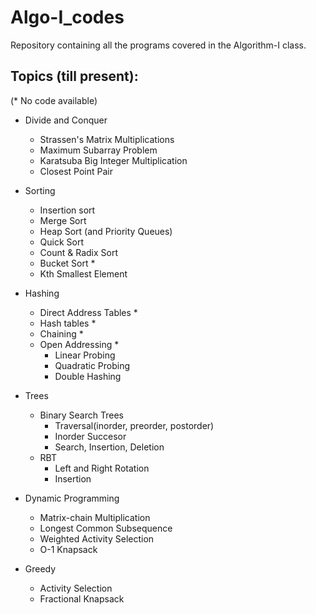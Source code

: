 # Algo-I_codes

Repository containing all the programs covered in the Algorithm-I class.

## Topics (till present):
(* No code available)

- Divide and Conquer
  - Strassen's Matrix Multiplications
  - Maximum Subarray Problem
  - Karatsuba Big Integer Multiplication
  - Closest Point Pair

- Sorting
  - Insertion sort
  - Merge Sort
  - Heap Sort (and Priority Queues)
  - Quick Sort
  - Count & Radix Sort
  - Bucket Sort *
  - Kth Smallest Element

- Hashing
  - Direct Address Tables *
  - Hash tables *
  - Chaining *
  - Open Addressing *
    - Linear Probing
    - Quadratic Probing
    - Double Hashing

- Trees
  - Binary Search Trees
    - Traversal(inorder, preorder, postorder)
    - Inorder Succesor
    - Search, Insertion, Deletion
  - RBT
    - Left and Right Rotation
    - Insertion

- Dynamic Programming
  - Matrix-chain Multiplication
  - Longest Common Subsequence
  - Weighted Activity Selection
  - O-1 Knapsack

- Greedy
  - Activity Selection
  - Fractional Knapsack
